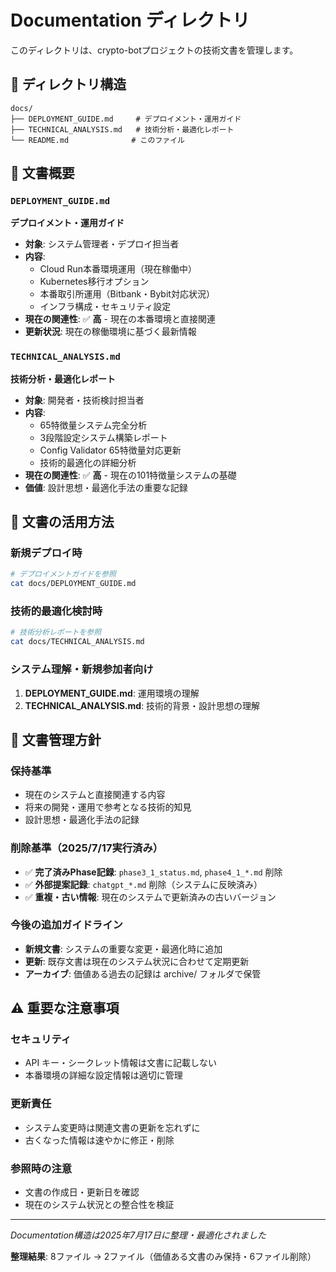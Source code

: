 # Documentation ディレクトリ

このディレクトリは、crypto-botプロジェクトの技術文書を管理します。

## 📁 ディレクトリ構造

```
docs/
├── DEPLOYMENT_GUIDE.md     # デプロイメント・運用ガイド
├── TECHNICAL_ANALYSIS.md   # 技術分析・最適化レポート
└── README.md              # このファイル
```

## 📖 文書概要

### `DEPLOYMENT_GUIDE.md`
**デプロイメント・運用ガイド**

- **対象**: システム管理者・デプロイ担当者
- **内容**: 
  - Cloud Run本番環境運用（現在稼働中）
  - Kubernetes移行オプション
  - 本番取引所運用（Bitbank・Bybit対応状況）
  - インフラ構成・セキュリティ設定
- **現在の関連性**: ✅ **高** - 現在の本番環境と直接関連
- **更新状況**: 現在の稼働環境に基づく最新情報

### `TECHNICAL_ANALYSIS.md`
**技術分析・最適化レポート**

- **対象**: 開発者・技術検討担当者
- **内容**:
  - 65特徴量システム完全分析
  - 3段階設定システム構築レポート
  - Config Validator 65特徴量対応更新
  - 技術的最適化の詳細分析
- **現在の関連性**: ✅ **高** - 現在の101特徴量システムの基礎
- **価値**: 設計思想・最適化手法の重要な記録

## 🔄 文書の活用方法

### 新規デプロイ時
```bash
# デプロイメントガイドを参照
cat docs/DEPLOYMENT_GUIDE.md
```

### 技術的最適化検討時
```bash
# 技術分析レポートを参照
cat docs/TECHNICAL_ANALYSIS.md
```

### システム理解・新規参加者向け
1. **DEPLOYMENT_GUIDE.md**: 運用環境の理解
2. **TECHNICAL_ANALYSIS.md**: 技術的背景・設計思想の理解

## 📝 文書管理方針

### 保持基準
- 現在のシステムと直接関連する内容
- 将来の開発・運用で参考となる技術的知見
- 設計思想・最適化手法の記録

### 削除基準（2025/7/17実行済み）
- ✅ **完了済みPhase記録**: `phase3_1_status.md`, `phase4_1_*.md` 削除
- ✅ **外部提案記録**: `chatgpt_*.md` 削除（システムに反映済み）
- ✅ **重複・古い情報**: 現在のシステムで更新済みの古いバージョン

### 今後の追加ガイドライン
- **新規文書**: システムの重要な変更・最適化時に追加
- **更新**: 既存文書は現在のシステム状況に合わせて定期更新
- **アーカイブ**: 価値ある過去の記録は archive/ フォルダで保管

## ⚠️ 重要な注意事項

### セキュリティ
- API キー・シークレット情報は文書に記載しない
- 本番環境の詳細な設定情報は適切に管理

### 更新責任
- システム変更時は関連文書の更新を忘れずに
- 古くなった情報は速やかに修正・削除

### 参照時の注意
- 文書の作成日・更新日を確認
- 現在のシステム状況との整合性を検証

---

*Documentation構造は2025年7月17日に整理・最適化されました*

**整理結果**: 8ファイル → 2ファイル（価値ある文書のみ保持・6ファイル削除）